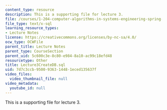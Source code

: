 ```yaml
---
content_type: resource
description: This is a supporting file for lecture 3.
file: /courses/1-204-computer-algorithms-in-systems-engineering-spring-2010/7d7c3ccb9500936314481eced135637f_Lecture3CreateDB.sql
file_type: text/x-sql
learning_resource_types:
- Lecture Notes
license: https://creativecommons.org/licenses/by-nc-sa/4.0/
ocw_type: OCWFile
parent_title: Lecture Notes
parent_type: CourseSection
parent_uid: 5c600c3e-8c80-e984-8a10-ac99c18efd48
resourcetype: Other
title: Lecture3CreateDB.sql
uid: 7d7c3ccb-9500-9363-1448-1eced135637f
video_files:
  video_thumbnail_file: null
video_metadata:
  youtube_id: null
---
```

This is a supporting file for lecture 3.